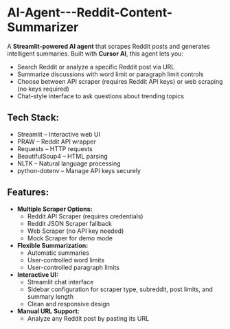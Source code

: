 # AI-Agent---Reddit-Content-Summarizer
A **Streamlit-powered AI agent** that scrapes Reddit posts and generates intelligent summaries.
Built with **Cursor AI**, this agent lets you:
* Search Reddit or analyze a specific Reddit post via URL
* Summarize discussions with word limit or paragraph limit controls
* Choose between API scraper (requires Reddit API keys) or web scraping (no keys required)
* Chat-style interface to ask questions about trending topics

## Tech Stack:
* Streamlit – Interactive web UI
* PRAW – Reddit API wrapper
* Requests – HTTP requests
* BeautifulSoup4 – HTML parsing
* NLTK – Natural language processing
* python-dotenv – Manage API keys securely

## Features:
* **Multiple Scraper Options:**
  * Reddit API Scraper (requires credentials)
  * Reddit JSON Scraper fallback
  * Web Scraper (no API key needed)
  * Mock Scraper for demo mode
* **Flexible Summarization:**
  * Automatic summaries
  * User-controlled word limits
  * User-controlled paragraph limits
* **Interactive UI:**
  * Streamlit chat interface
  * Sidebar configuration for scraper type, subreddit, post limits, and summary length
  * Clean and responsive design
* **Manual URL Support:**
  * Analyze any Reddit post by pasting its URL
